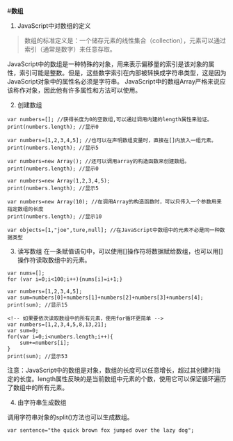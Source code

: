 #**数组**

1. JavaScript中对数组的定义

>   数组的标准定义是：一个储存元素的线性集合（collection），元素可以通过索引（通常是数字）来任意存取。

JavaScript中的数组是一种特殊的对象，用来表示偏移量的索引是该对象的属性，索引可能是整数。但是，这些数字索引在内部被转换成字符串类型，这是因为JavaScript对象中的属性名必须是字符串。
JavaScript中的数组Array严格来说应该称作对象，因此他有许多属性和方法可以使用。

2. 创建数组
```
var numbers=[]; //获得长度为0的空数组,可以通过调用内建的length属性来验证。
print(numbers.length); //显示0

var numbers=[1,2,3,4,5]; //也可以在声明数组变量时，直接在[]内放入一组元素。
print(numbers.length); //显示5

var numbers=new Array(); //还可以调用array的构造函数来创建数组。
print(numbers.length); //显示0

var numbers=new Array(1,2,3,4,5);
print(numbers.length); //显示5

var numbers=new Array(10); //在调用Array的构造函数时，可以只传入一个参数用来指定数组的长度
print(numbers.length); //显示10

var objects=[1,"joe",ture,null]; //在JavaScript中数组中的元素不必是同一种数据类型
```

3. 读写数组
在一条赋值语句中，可以使用[]操作符将数据赋给数组，也可以用[]操作符读取数组中的元素。
```
var nums=[];
for (var i=0;i<100;i++){nums[i]=i+1;}

var numbers=[1,2,3,4,5];
var sum=numbers[0]+numbers[1]+numbers[2]+numbers[3]+numbers[4];
print(sum); //显示15

<!-- 如果要依次读取数组中的所有元素，使用for循环更简单 -->
var numbers=[1,2,3,4,5,8,13,21];
var sum=0;
for(var i=0;i<numbers.length;i++){
    sum+=numbers[i];
}
print(sum); //显示53
```

注意：JavaScript中的数组是对象，数组的长度可以任意增长，超过其创建时指定的长度。length属性反映的是当前数组中元素的个数，使用它可以保证循环遍历了数组中的所有元素。

4. 由字符串生成数组

调用字符串对象的split()方法也可以生成数组。
```
var sentence="the quick brown fox jumped over the lazy dog";


```

